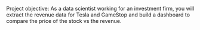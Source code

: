 Project objective: As a data scientist working for an investment firm, you will extract the revenue data for Tesla and GameStop and build a dashboard to compare the price of the stock vs the revenue. 
